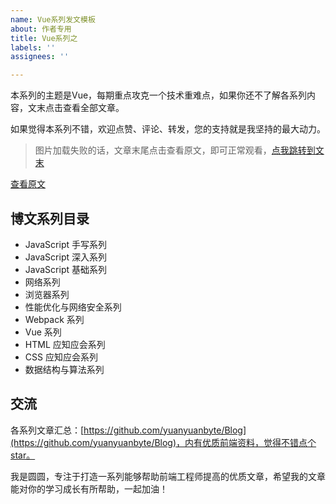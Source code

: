 ```yaml
---
name: Vue系列发文模板
about: 作者专用
title: Vue系列之
labels: ''
assignees: ''

---
```


本系列的主题是Vue，每期重点攻克一个技术重难点，如果你还不了解各系列内容，文末点击查看全部文章。

如果觉得本系列不错，欢迎点赞、评论、转发，您的支持就是我坚持的最大动力。

>图片加载失败的话，文章末尾点击查看原文，即可正常观看，[点我跳转到文末](#end)



<a id="end">[查看原文]()</a>

## 博文系列目录
- JavaScript 手写系列
- JavaScript 深入系列
- JavaScript 基础系列
- 网络系列
- 浏览器系列
- 性能优化与网络安全系列
- Webpack 系列
- Vue 系列
- HTML 应知应会系列
- CSS 应知应会系列
- 数据结构与算法系列

## 交流
各系列文章汇总：[https://github.com/yuanyuanbyte/Blog](https://github.com/yuanyuanbyte/Blog)，内有优质前端资料，觉得不错点个star。

我是圆圆，专注于打造一系列能够帮助前端工程师提高的优质文章，希望我的文章能对你的学习成长有所帮助，一起加油！
